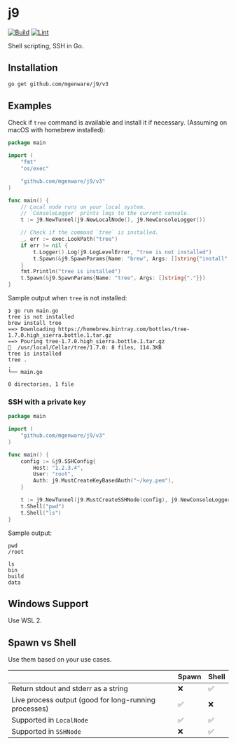 # j9

[![Build](https://github.com/mgenware/j9/actions/workflows/build.yml/badge.svg)](https://github.com/mgenware/j9/actions/workflows/build.yml)
[![Lint](https://github.com/mgenware/j9/actions/workflows/lint.yml/badge.svg)](https://github.com/mgenware/j9/actions/workflows/lint.yml)

Shell scripting, SSH in Go.

## Installation

```sh
go get github.com/mgenware/j9/v3
```

## Examples

Check if `tree` command is available and install it if necessary. (Assuming on macOS with homebrew installed):

```go
package main

import (
	"fmt"
	"os/exec"

	"github.com/mgenware/j9/v3"
)

func main() {
	// Local node runs on your local system.
	// `ConsoleLogger` prints logs to the current console.
	t := j9.NewTunnel(j9.NewLocalNode(), j9.NewConsoleLogger())

	// Check if the command `tree` is installed.
	_, err := exec.LookPath("tree")
	if err != nil {
		t.Logger().Log(j9.LogLevelError, "tree is not installed")
		t.Spawn(&j9.SpawnParams{Name: "brew", Args: []string{"install", "tree"}})
	}
	fmt.Println("tree is installed")
	t.Spawn(&j9.SpawnParams{Name: "tree", Args: []string{"."}})
}
```

Sample output when `tree` is not installed:

```
❯ go run main.go
tree is not installed
brew install tree
==> Downloading https://homebrew.bintray.com/bottles/tree-1.7.0.high_sierra.bottle.1.tar.gz
==> Pouring tree-1.7.0.high_sierra.bottle.1.tar.gz
🍺  /usr/local/Cellar/tree/1.7.0: 8 files, 114.3KB
tree is installed
tree .
.
└── main.go

0 directories, 1 file
```

### SSH with a private key

```go
package main

import (
	"github.com/mgenware/j9/v3"
)

func main() {
	config := &j9.SSHConfig{
		Host: "1.2.3.4",
		User: "root",
		Auth: j9.MustCreateKeyBasedAuth("~/key.pem"),
	}

	t := j9.NewTunnel(j9.MustCreateSSHNode(config), j9.NewConsoleLogger())
	t.Shell("pwd")
	t.Shell("ls")
}
```

Sample output:

```
pwd
/root

ls
bin
build
data
```

## Windows Support

Use WSL 2.

## Spawn vs Shell

Use them based on your use cases.

|                                                       | Spawn | Shell |
| ----------------------------------------------------- | ----- | ----- |
| Return stdout and stderr as a string                  | ❌    | ✅    |
| Live process output (good for long-running processes) | ✅    | ❌    |
| Supported in `LocalNode`                              | ✅    | ✅    |
| Supported in `SSHNode`                                | ❌    | ✅    |
